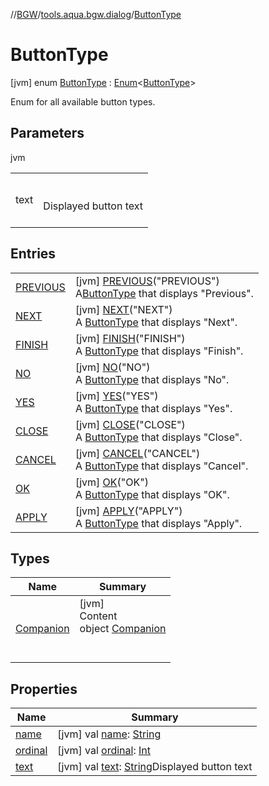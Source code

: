 //[BGW](../../../index.md)/[tools.aqua.bgw.dialog](../index.md)/[ButtonType](index.md)



# ButtonType  
 [jvm] enum [ButtonType](index.md) : [Enum](https://kotlinlang.org/api/latest/jvm/stdlib/kotlin/-enum/index.html)<[ButtonType](index.md)> 

Enum for all available button types.

   


## Parameters  
  
jvm  
  
| | |
|---|---|
| <a name="tools.aqua.bgw.dialog/ButtonType///PointingToDeclaration/"></a>text| <a name="tools.aqua.bgw.dialog/ButtonType///PointingToDeclaration/"></a><br><br>Displayed button text<br><br>|
  


## Entries  
  
| | |
|---|---|
| <a name="tools.aqua.bgw.dialog/ButtonType.PREVIOUS///PointingToDeclaration/"></a>[PREVIOUS](-p-r-e-v-i-o-u-s/index.md)| <a name="tools.aqua.bgw.dialog/ButtonType.PREVIOUS///PointingToDeclaration/"></a> [jvm] [PREVIOUS](-p-r-e-v-i-o-u-s/index.md)("PREVIOUS")  <br>A[ButtonType](index.md) that displays "Previous".   <br>|
| <a name="tools.aqua.bgw.dialog/ButtonType.NEXT///PointingToDeclaration/"></a>[NEXT](-n-e-x-t/index.md)| <a name="tools.aqua.bgw.dialog/ButtonType.NEXT///PointingToDeclaration/"></a> [jvm] [NEXT](-n-e-x-t/index.md)("NEXT")  <br>A [ButtonType](index.md) that displays "Next".   <br>|
| <a name="tools.aqua.bgw.dialog/ButtonType.FINISH///PointingToDeclaration/"></a>[FINISH](-f-i-n-i-s-h/index.md)| <a name="tools.aqua.bgw.dialog/ButtonType.FINISH///PointingToDeclaration/"></a> [jvm] [FINISH](-f-i-n-i-s-h/index.md)("FINISH")  <br>A [ButtonType](index.md) that displays "Finish".   <br>|
| <a name="tools.aqua.bgw.dialog/ButtonType.NO///PointingToDeclaration/"></a>[NO](-n-o/index.md)| <a name="tools.aqua.bgw.dialog/ButtonType.NO///PointingToDeclaration/"></a> [jvm] [NO](-n-o/index.md)("NO")  <br>A [ButtonType](index.md) that displays "No".   <br>|
| <a name="tools.aqua.bgw.dialog/ButtonType.YES///PointingToDeclaration/"></a>[YES](-y-e-s/index.md)| <a name="tools.aqua.bgw.dialog/ButtonType.YES///PointingToDeclaration/"></a> [jvm] [YES](-y-e-s/index.md)("YES")  <br>A [ButtonType](index.md) that displays "Yes".   <br>|
| <a name="tools.aqua.bgw.dialog/ButtonType.CLOSE///PointingToDeclaration/"></a>[CLOSE](-c-l-o-s-e/index.md)| <a name="tools.aqua.bgw.dialog/ButtonType.CLOSE///PointingToDeclaration/"></a> [jvm] [CLOSE](-c-l-o-s-e/index.md)("CLOSE")  <br>A [ButtonType](index.md) that displays "Close".   <br>|
| <a name="tools.aqua.bgw.dialog/ButtonType.CANCEL///PointingToDeclaration/"></a>[CANCEL](-c-a-n-c-e-l/index.md)| <a name="tools.aqua.bgw.dialog/ButtonType.CANCEL///PointingToDeclaration/"></a> [jvm] [CANCEL](-c-a-n-c-e-l/index.md)("CANCEL")  <br>A [ButtonType](index.md) that displays "Cancel".   <br>|
| <a name="tools.aqua.bgw.dialog/ButtonType.OK///PointingToDeclaration/"></a>[OK](-o-k/index.md)| <a name="tools.aqua.bgw.dialog/ButtonType.OK///PointingToDeclaration/"></a> [jvm] [OK](-o-k/index.md)("OK")  <br>A [ButtonType](index.md) that displays "OK".   <br>|
| <a name="tools.aqua.bgw.dialog/ButtonType.APPLY///PointingToDeclaration/"></a>[APPLY](-a-p-p-l-y/index.md)| <a name="tools.aqua.bgw.dialog/ButtonType.APPLY///PointingToDeclaration/"></a> [jvm] [APPLY](-a-p-p-l-y/index.md)("APPLY")  <br>A [ButtonType](index.md) that displays "Apply".   <br>|


## Types  
  
|  Name |  Summary | 
|---|---|
| <a name="tools.aqua.bgw.dialog/ButtonType.Companion///PointingToDeclaration/"></a>[Companion](-companion/index.md)| <a name="tools.aqua.bgw.dialog/ButtonType.Companion///PointingToDeclaration/"></a>[jvm]  <br>Content  <br>object [Companion](-companion/index.md)  <br><br><br>|


## Properties  
  
|  Name |  Summary | 
|---|---|
| <a name="tools.aqua.bgw.dialog/ButtonType/name/#/PointingToDeclaration/"></a>[name](index.md#1256913083%2FProperties%2F-1902411840)| <a name="tools.aqua.bgw.dialog/ButtonType/name/#/PointingToDeclaration/"></a> [jvm] val [name](index.md#1256913083%2FProperties%2F-1902411840): [String](https://kotlinlang.org/api/latest/jvm/stdlib/kotlin/-string/index.html)   <br>|
| <a name="tools.aqua.bgw.dialog/ButtonType/ordinal/#/PointingToDeclaration/"></a>[ordinal](index.md#647098531%2FProperties%2F-1902411840)| <a name="tools.aqua.bgw.dialog/ButtonType/ordinal/#/PointingToDeclaration/"></a> [jvm] val [ordinal](index.md#647098531%2FProperties%2F-1902411840): [Int](https://kotlinlang.org/api/latest/jvm/stdlib/kotlin/-int/index.html)   <br>|
| <a name="tools.aqua.bgw.dialog/ButtonType/text/#/PointingToDeclaration/"></a>[text](text.md)| <a name="tools.aqua.bgw.dialog/ButtonType/text/#/PointingToDeclaration/"></a> [jvm] val [text](text.md): [String](https://kotlinlang.org/api/latest/jvm/stdlib/kotlin/-string/index.html)Displayed button text   <br>|

